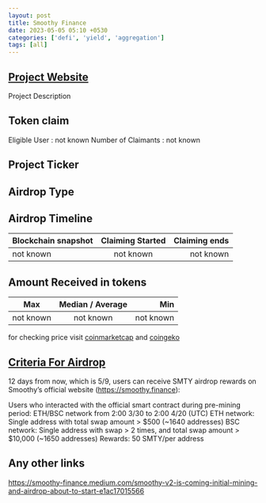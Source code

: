 ```yaml
---
layout: post
title: Smoothy Finance
date: 2023-05-05 05:10 +0530
categories: ['defi', 'yield', 'aggregation']
tags: [all]
---
```





## [Project Website](https://smoothy.finance/)

 Project Description

## Token claim

Eligible User : not known
Number of Claimants : not known

## Project Ticker

## Airdrop Type

## Airdrop Timeline

| Blockchain snapshot     | Claiming Started           | Claiming ends    |
| ----------------------- |:--------------------------:| ----------------:|
|       not known         |        not known           |   not known      |

## Amount Received in tokens

| Max        |    Median / Average  |       Min    |
| ---------- |:--------------------:| ------------:|
| not known  |     not known        |  not known   |

for checking price visit [coinmarketcap](https://coinmarketcap.com/currencies/) and [coingeko](https://www.coingecko.com/en/coins/)

## [Criteria For Airdrop](https://smoothy-finance.medium.com/announcement-on-smty-distribution-timeline-initial-mining-rewards-and-roadmap-2550a37bbb67)

12 days from now, which is 5/9, users can receive SMTY airdrop rewards on Smoothy’s official website (<https://smoothy.finance>):

Users who interacted with the official smart contract during pre-mining period: ETH/BSC network from 2:00 3/30 to 2:00 4/20 (UTC)
ETH network: Single address with total swap amount > $500 (~1640 addresses)
BSC network: Single address with swap > 2 times, and total swap amount > $10,000 (~1650 addresses)
Rewards: 50 SMTY/per address

## Any other links

<https://smoothy-finance.medium.com/smoothy-v2-is-coming-initial-mining-and-airdrop-about-to-start-e1ac17015566>
